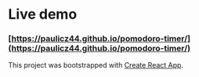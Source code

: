 # Live demo

### [https://paulicz44.github.io/pomodoro-timer/](https://paulicz44.github.io/pomodoro-timer/)

This project was bootstrapped with [Create React App](https://github.com/facebook/create-react-app).
